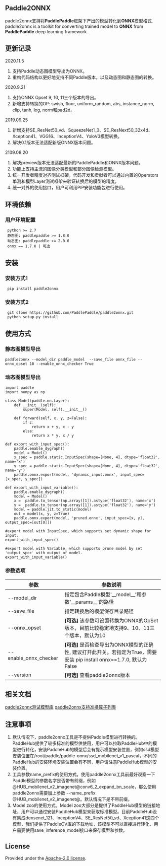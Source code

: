## Paddle2ONNX

paddle2onnx支持将**PaddlePaddle**框架下产出的模型转化到**ONNX**模型格式.
paddle2onnx is a toolkit for converting trained model to **ONNX** from **PaddlePaddle** deep learning framework.

## 更新记录

2020.11.5
1. 支持Paddle动态图模型导出为ONNX。
2. 重构代码结构以更好地支持不同Paddle版本，以及动态图和静态图的转换。

2020.9.21
1. 支持ONNX Opset 9, 10, 11三个版本的导出。
2. 新增支持转换的OP: swish, floor, uniform_random, abs, instance_norm, clip, tanh, log, norm和pad2d。

2019.09.25
1. 新增支持SE_ResNet50_vd、SqueezeNet1_0、SE_ResNext50_32x4d、Xception41、VGG16、InceptionV4、YoloV3模型转换。
2. 解决0.1版本无法适配新版ONNX版本问题。

2109.08.20
1. 解决preview版本无法适配最新的PaddlePaddle和ONNX版本问题。
2. 功能上支持主流的图像分类模型和部分图像检测模型。
3. 统一开发者精度对齐测试框架，代码开发和贡献者可以通过内置的Operators单测和模型Layer测试框架来验证转换后的模型的精度。
4. 统一对外的使用接口，用户可利用PIP安装功能包进行使用。

## 环境依赖

### 用户环境配置

     python >= 2.7  
     静态图: paddlepaddle >= 1.8.0
     动态图: paddlepaddle >= 2.0.0
     onnx == 1.7.0 | 可选

##  安装
###  安装方式1

     pip install paddle2onnx

### 安装方式2

     git clone https://github.com/PaddlePaddle/paddle2onnx.git
     python setup.py install

##  使用方式
### 静态图模型导出

    paddle2onnx --model_dir paddle_model  --save_file onnx_file --onnx_opset 10 --enable_onnx_checker True

### 动态图模型导出

```
import paddle
import numpy as np

class Model(paddle.nn.Layer):
    def __init__(self):
        super(Model, self).__init__()

    def forward(self, x, y, z=False):
        if z:
            return x + y, x - y
        else:
            return x * y, x / y

def export_with_input_spec():
    paddle.enable_dygraph()
    model = Model()
    x_spec = paddle.static.InputSpec(shape=[None, 4], dtype='float32', name='x')
    y_spec = paddle.static.InputSpec(shape=[None, 4], dtype='float32', name='y')
    paddle.onnx.export(model, 'dynamic_input.onnx', input_spec=[x_spec, y_spec])

def export_with_input_variable():
    paddle.enable_dygraph()
    model = Model()
    x =  paddle.to_tensor(np.array([1]).astype('float32'), name='x')
    y =  paddle.to_tensor(np.array([1]).astype('float32'), name='y')
    model = paddle.jit.to_static(model)
    out = model(x, y, z=True)
    paddle.onnx.export(model, 'pruned.onnx', input_spec=[x, y], output_spec=[out[0]])

#export model with InputSpec, which supports set dynamic shape for input.
export_with_input_spec()

#export model with Variable, which supports prune model by set 'output_spec' with output of model.
export_with_input_variable()
```  

### 参数选项
| 参数 |参数说明 |
|----------|--------------|
|--model_dir | 指定包含Paddle模型'\_\_model\_\_'和参数'\_\_params\_\_'的路径 |
|--save_file | 指定转换后的模型保存目录路径 |
|--onnx_opset | **[可选]** 该参数可设置转换为ONNX的OpSet版本，目前比较稳定地支持9、10、11三个版本，默认为10 |
|--enable_onnx_checker| **[可选]**  是否检查导出为ONNX模型的正确性, 建议打开此开关。若指定为True，需要安装 pip install onnx==1.7.0, 默认为False|
|--version |**[可选]** 查看paddle2onnx版本 |

##  相关文档
[paddle2onnx测试模型库](docs/model_zoo.md)
[paddle2onnx支持准换算子列表](docs/op_list.md)

## 注意事项
1. 默认情况下，paddle2onnx工具是不提供Paddle模型进行转换的。PaddleHub提供了较多标准的模型供使用，用户可以拉取PaddleHub中的模型进行转化，安装PaddleHub的模型后会有提示模型安装位置，例如ssd模型安装位置在/root/paddle/paddle-onnx/ssd_mobilenet_v1_pascal，不同的PaddleHub的安装环境安装位置会有不同，用户请注意PaddleHub模型的安装位置。
2. 工具参数name_prefix的使用方式。使用paddle2onnx工具前最好观察一下Paddle模型的参数名字是否带有前缀，例如@HUB_mobilenet_v2_imagenet@conv6_2_expand_bn_scale，那么使用paddle2onnx需要加上参数 --name_prefix  @HUB_mobilenet_v2_imagenet@。默认情况下是不带前缀。
3. Model zoo的使用方式。Model zoo大部分是提供了PaddleHub模型的链接地址，用户可以通过安装PaddleHub模型来获取标准模型。目前PaddleHub没有集成densenet_121、InceptionV4、SE_ResNet50_vd、Xception41这四个模型，我们提供了PaddleCV库的下载地址，该模型不可以直接进行转化，用户需要使用save_inference_model接口来保存模型和参数。

## License
Provided under the [Apache-2.0 license](https://github.com/PaddlePaddle/paddle-onnx/blob/develop/LICENSE).
